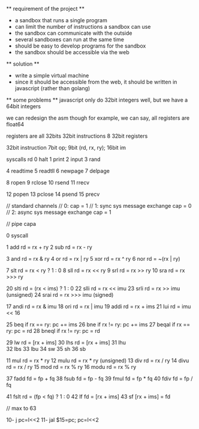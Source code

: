 ** requirement of the project **

- a sandbox that runs a single program
- can limit the number of instructions a sandbox can use
- the sandbox can communicate with the outside
- several sandboxes can run at the same time
- should be easy to develop programs for the sandbox
- the sandbox should be accessible via the web

** solution **

- write a simple virtual machine
- since it should be accessible from the web, it should be written in javascript (rather than golang)

** some problems **
javascript only do 32bit integers well, but we have a 64bit integers

we can redesign the asm though
for example, we can say, all registers are float64

registers are all 32bits
32bit instructions
8 32bit registers

32bit instruction
7bit op; 9bit (rd, rx, ry); 16bit im

syscalls
rd
0 halt
1 print
2 input
3 rand

4 readtime
5 readtll
6 newpage
7 delpage

8 ropen
9 rclose
10 rsend
11 rrecv

12 popen
13 pclose
14 psend
15 precv

// standard channels
// 0:  cap = 1
// 1: sync sys message exchange       cap = 0
// 2: async sys message exchange      cap = 1

// pipe capa

0 syscall

1 add     rd = rx + ry
2 sub     rd = rx - ry

3 and     rd = rx & ry
4 or      rd = rx | ry
5 xor     rd = rx ^ ry
6 nor     rd = ~(rx | ry)

7 slt     rd = rx < ry ? 1 : 0
8 sll     rd = rx << ry
9 srl     rd = rx >> ry
10 sra     rd = rx >>> ry

20 slti    rd = (rx < ims) ? 1 : 0
22 slli    rd = rx << imu
23 srli    rd = rx >> imu (unsigned)
24 srai    rd = rx >>> imu (signed)

17 andi    rd = rx & imu
18 ori     rd = rx | imu
19 addi    rd = rx + ims
21 lui     rd = imu << 16

25 beq     if rx == ry: pc += ims
26 bne     if rx != ry: pc += ims
27 beqal   if rx == ry: pc = rd
28 bneql   if rx != ry: pc = rd

29 lw      rd = [rx + ims]
30 lhs     rd = [rx + ims]
31 lhu     
32 lbs
33 lbu
34 sw
35 sh
36 sb

11 mul     rd = rx * ry
12 mulu    rd = rx * ry (unsigned)
13 div     rd = rx / ry
14 divu    rd = rx / ry
15 mod     rd = rx % ry
16 modu    rd = rx % ry 

37 fadd    fd = fp + fq
38 fsub    fd = fp - fq
39 fmul    fd = fp * fq
40 fdiv    fd = fp / fq

41 fslt    rd = (fp < fq) ? 1 : 0
42 lf      fd = [rx + ims]
43 sf      [rx + ims] = fd

// max to 63

10- j        pc=I<<2
11- jal      $15=pc; pc=I<<2

